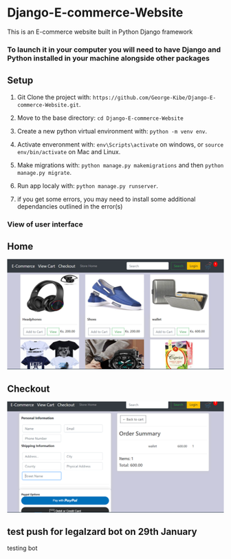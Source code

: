 # Django-E-commerce-Website
This is an E-commerce website built in Python Django framework

### To launch it in your computer you will need to have Django and Python installed in your machine alongside other packages
## Setup

1. Git Clone the project with: ```https://github.com/George-Kibe/Django-E-commerce-Website.git```.

2. Move to the base directory: ```cd Django-E-commerce-Website```

3. Create a new python virtual environment with: ```python -m venv env```.

4. Activate enveronment with: ```env\Scripts\activate``` on windows, or ```source env/bin/activate``` on Mac and Linux.

5. Make migrations with: ```python manage.py makemigrations``` and then ```python manage.py migrate```.

6. Run app localy with: ```python manage.py runserver```.
7. if you get some errors, you may need to install some additional dependancies outlined in the error(s)

### View of user interface
## Home
![](images/ecommerce.PNG)

## Checkout
![](images/ecommerce2.PNG)
## test push for legalzard bot on 29th January
testing bot
